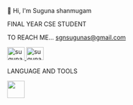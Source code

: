 👋 Hi, I'm Suguna shanmugam


FINAL YEAR CSE STUDENT

TO REACH ME...
sgnsugunas@gmail.com


<a href="https://www.linkedin.com/in/suguna-s-b16658320/" target="blank"> <img align="centre" src="https://github.com/user-attachments/assets/c3578439-5e45-4d35-a648-5170b7c76109"  alt="suguna_s" height="30" width="40"/> </a> <a href="https://www.hackerrank.com/profile/sgnsugunas" target="blank"> <img align="centre" src="https://github.com/user-attachments/assets/490869e2-066e-4e21-acde-a6153596c792" alt="suguna_s" height="30" width="40"/> </a> 


LANGUAGE AND TOOLS

<a href="https://www.hackerrank.com/profile/sgnsugunas" target="blank"> <img align="centre" src="https://github.com/user-attachments/assets/97bdfc93-38fa-4f9c-8186-093e68e57f12" height="40" width="40">








